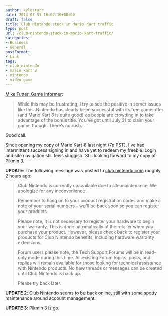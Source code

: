 ```yaml
---
author: kylestarr
date: 2014-05-31 16:02:10+00:00
draft: false
title: Club Nintendo stuck in Mario Kart traffic
type: post
url: /club-nintendo-stuck-in-mario-kart-traffic/
categories:
- Business
- General
postFormat:
- Link
tags:
- club nintendo
- mario kart 8
- nintendo
- video game
---
```


[Mike Futter, Game Informer](http://www.gameinformer.com/b/news/archive/2014/05/30/club-nintendo-screeches-to-halt-on-mario-kart-8-registrations.aspx):

> While this may be frustrating, I try to see the positive in server issues like this. Nintendo has clearly been successful with its free game offer (and Mario Kart 8 is quite good) as people are crowding in to take advantage of the bonus title. You’ve got until July 31 to claim your game, though. There’s no rush.

Good call.

Since opening my copy of Mario Kart 8 last night (7p PST), I've had intermittent success signing in and have yet to redeem my freebie. Login and site navigation still feels sluggish. Still looking forward to my copy of Pikmin 3.

**UPDATE**: The following message was posted to [club.nintendo.com](https://club.nintendo.com) roughly 2 hours ago:

> Club Nintendo is currently unavailable due to site maintenance.
> We apologize for any inconvenience.
>
> Remember to hang on to your product registration codes and make a note of your serial numbers - we'll be back soon so you can register your products.
> 
> Please note, it is not necessary to register your hardware to begin your warranty. This is done automatically at the retailer when you purchase your product. However, please check back to register your products for Club Nintendo benefits, including hardware warranty extensions.
> 
> Forum users please note, the Tech Support Forums will be in read-only mode during this time. All existing Forum topics, posts, and replies will remain available for those looking for technical assistance with Nintendo products. No new threads or messages can be created until Club Nintendo is back up.
> 
> Please try back later.

**UPDATE 2**: Club Nintendo seems to be back online, still with some spotty maintenance around account management.

**UPDATE 3**: Pikmin 3 is go.